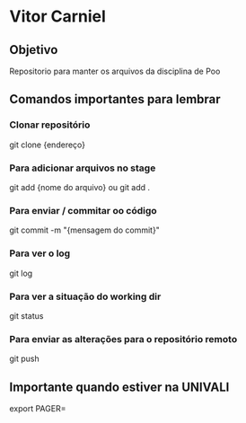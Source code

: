 # Vitor Carniel

## Objetivo
Repositorio para manter os arquivos da disciplina de Poo

## Comandos importantes para lembrar

### Clonar repositório
git clone {endereço}

### Para adicionar arquivos no stage
git add {nome do arquivo}
ou 
git add .

### Para enviar / commitar oo código 
git commit -m "{mensagem do commit}"

### Para ver o log
git log

### Para ver a situação do working dir
git status 

### Para enviar as alterações para o repositório remoto
git push

## Importante quando estiver na UNIVALI
export PAGER= 